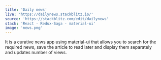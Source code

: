 ```yaml
---
title: 'Daily news'
live: 'https://dailynews.stackblitz.io/'
source: 'https://stackblitz.com/edit/dailynews'
stack: 'React - Redux-Saga - material-ui'
image: 'news.png'
---
```


It is a curative news app using material-ui that allows you to search for the required news, save the article to read later and display them separately and updates number of views.
